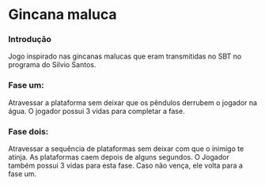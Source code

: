 # Gincana maluca

### Introdução
Jogo inspirado nas gincanas malucas que eram transmitidas no SBT no programa do Silvio Santos.

### Fase um: 
Atravessar a plataforma sem deixar que os pêndulos derrubem o jogador na água. O jogador possui 3 vidas para completar a fase.

### Fase dois:
Atravessar a sequência de plataformas sem deixar com que o inimigo te atinja. As
plataformas caem depois de alguns segundos. O Jogador também possui 3 vidas para esta fase. Caso não vença, ele volta para a fase um.